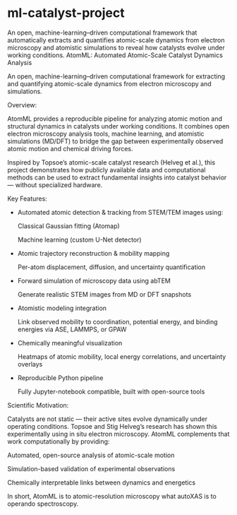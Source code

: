 # ml-catalyst-project
An open, machine-learning–driven computational framework that automatically extracts and quantifies atomic-scale dynamics from electron microscopy and atomistic simulations to reveal how catalysts evolve under working conditions.
AtomML: Automated Atomic-Scale Catalyst Dynamics Analysis

An open, machine-learning–driven computational framework for extracting and quantifying atomic-scale dynamics from electron microscopy and simulations.

Overview:

AtomML provides a reproducible pipeline for analyzing atomic motion and structural dynamics in catalysts under working conditions.
It combines open electron microscopy analysis tools, machine learning, and atomistic simulations (MD/DFT) to bridge the gap between experimentally observed atomic motion and chemical driving forces.

Inspired by Topsoe’s atomic-scale catalyst research (Helveg et al.), this project demonstrates how publicly available data and computational methods can be used to extract fundamental insights into catalyst behavior — without specialized hardware.

Key Features:

- Automated atomic detection & tracking from STEM/TEM images using:

    Classical Gaussian fitting (Atomap)

    Machine learning (custom U-Net detector)

- Atomic trajectory reconstruction & mobility mapping

    Per-atom displacement, diffusion, and uncertainty quantification

- Forward simulation of microscopy data using abTEM

    Generate realistic STEM images from MD or DFT snapshots

- Atomistic modeling integration

    Link observed mobility to coordination, potential energy, and binding energies via ASE, LAMMPS, or GPAW

- Chemically meaningful visualization

    Heatmaps of atomic mobility, local energy correlations, and uncertainty overlays

- Reproducible Python pipeline

    Fully Jupyter-notebook compatible, built with open-source tools

Scientific Motivation:

Catalysts are not static — their active sites evolve dynamically under operating conditions.
Topsoe and Stig Helveg’s research has shown this experimentally using in situ electron microscopy.
AtomML complements that work computationally by providing:

Automated, open-source analysis of atomic-scale motion

Simulation-based validation of experimental observations

Chemically interpretable links between dynamics and energetics

In short, AtomML is to atomic-resolution microscopy what autoXAS is to operando spectroscopy.
